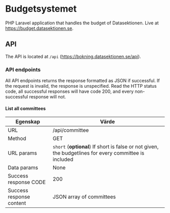 # Budgetsystemet
PHP Laravel application that handles the budget of Datasektionen. Live at https://budget.datasektionen.se.

## API
The API is located at ```/api``` (https://bokning.datasektionen.se/api).

### API endpoints
All API endpoints returns the response formatted as JSON if successful. If the request is invalid, the response is unspecified. Read the HTTP status code, all successful responses will have code 200, and every non-successful response will not.

#### List all committees

| Egenskap         | Värde          |
| ---------------- | -------------- |
| URL              | /api/committee |
| Method           | GET            |
| URL params       | ```short``` (**optional**) If short is false or not given, the budgetlines for every committee is included |
| Data params      | None           |
| Success response CODE | 200 |
| Success response content | JSON array of committees |